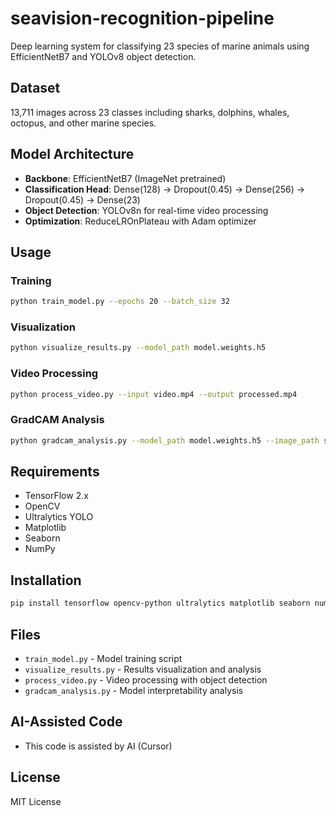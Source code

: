 # seavision-recognition-pipeline

Deep learning system for classifying 23 species of marine animals using EfficientNetB7 and YOLOv8 object detection.

## Dataset

13,711 images across 23 classes including sharks, dolphins, whales, octopus, and other marine species.

## Model Architecture

- **Backbone**: EfficientNetB7 (ImageNet pretrained)
- **Classification Head**: Dense(128) → Dropout(0.45) → Dense(256) → Dropout(0.45) → Dense(23)
- **Object Detection**: YOLOv8n for real-time video processing
- **Optimization**: ReduceLROnPlateau with Adam optimizer


## Usage

### Training
```bash
python train_model.py --epochs 20 --batch_size 32
```

### Visualization
```bash
python visualize_results.py --model_path model.weights.h5
```

### Video Processing
```bash
python process_video.py --input video.mp4 --output processed.mp4
```

### GradCAM Analysis
```bash
python gradcam_analysis.py --model_path model.weights.h5 --image_path sample.jpg
```

## Requirements

- TensorFlow 2.x
- OpenCV
- Ultralytics YOLO
- Matplotlib
- Seaborn
- NumPy

## Installation

```bash
pip install tensorflow opencv-python ultralytics matplotlib seaborn numpy
```

## Files

- `train_model.py` - Model training script
- `visualize_results.py` - Results visualization and analysis
- `process_video.py` - Video processing with object detection
- `gradcam_analysis.py` - Model interpretability analysis

## AI-Assisted Code 

- This code is assisted by AI (Cursor)
  
## License

MIT License 
